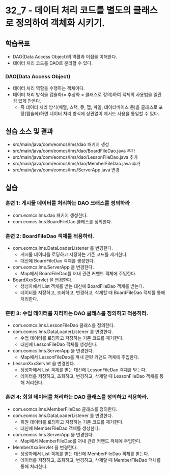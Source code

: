 # 32_7 - 데이터 처리 코드를 별도의 클래스로 정의하여 객체화 시키기.

## 학습목표

- DAO(Data Access Object)의 역활과 이점을 이해한다.
- 데이터 처리 코드를 DAO로 분리할 수 있다.

### DAO(Data Access Object)

- 데이터 처리 역할을 수행하는 객체이다.
- 데이터 처리 방식을 캡슐화(= 추상화 = 클래스로 정의)하여 객체의 사용법을 일관성 있게 만든다.
  - 즉 데이터 처리 방식(배열, 스택, 큐, 맵, 파일, 데이터베이스 등)을 
    클래스로 포장(캡슐화)하면 데이터 처리 방식에 상관없이 메서드 사용을 통일할 수 있다.

## 실습 소스 및 결과

- src/main/java/com/eomcs/lms/dao 패키지 생성
- src/main/java/com/eomcs/lms/dao/BoardFileDao.java 추가
- src/main/java/com/eomcs/lms/dao/LessonFileDao.java 추가
- src/main/java/com/eomcs/lms/dao/MemberFileDao.java 추가
- src/main/java/com/eomcs/lms/ServerApp.java 변경

## 실습  

### 훈련 1: 게시물 데이터를 처리하는 DAO 크래스를 정의하라

- com.eomcs.lms.dao 패키지 생성한다.
- com.eomcs.lms.BoardFileDao 클래스를 정의한다.


### 훈련 2: BoardFileDao 객체를 적용하라.

- com.eomcs.lms.DataLoaderListener 를 변경한다.
  - 게시물 데이터를 로딩하고 저장하는 기존 코드를 제거한다.
  - 대신에 BoardFileDao 객체를 생성한다.
- com.eomcs.lms.ServerApp 을 변경한다.
  - Map에서 BoardFileDao를 꺼내 관련 커맨드 객체에 주입한다.
- BoardXxxServlet 을 변경한다.
  - 생성자에서 List 객체를 받는 대신에 BoardFileDao 객체를 받는다.
  - 데이터를 저장하고, 조회하고, 변경하고, 삭제할 때 BoardFileDao 객체를 통해 처리한다.
  
  
### 훈련 3: 수업 데이터를 처리하는 DAO 클래스를 정의하고 적용하라.

- com.eomcs.lms.LessonFileDao 클래스를 정의한다.
- com.eomcs.lms.DataLoaderListener 를 변경한다.
  - 수업 데이터를 로딩하고 저장하는 기존 코드를 제거한다.
  - 대신에 LessonFileDao 객체를 생성한다.
- com.eomcs.lms.ServerApp 을 변경한다.
  - Map에서 LessonFileDao를 꺼내 관련 커맨드 객체에 주입한다.
- LessonXxxServlet 을 변경한다.
  - 생성자에서 List 객체를 받는 대신에 LessonFileDao 객체를 받는다.
  - 데이터를 저장하고, 조회하고, 변경하고, 삭제할 때 LessonFileDao 객체를 통해 처리한다.

### 훈련 4: 회원 데이터를 처리하는 DAO 클래스를 정의하고 적용하라.

- com.eomcs.lms.MemberFileDao 클래스를 정의한다.
- com.eomcs.lms.DataLoaderListener 를 변경한다.
  - 회원 데이터를 로딩하고 저장하는 기존 코드를 제거한다.
  - 대신에 MemberFileDao 객체를 생성한다.
- com.eomcs.lms.ServerApp 을 변경한다.
  - Map에서 MemberFileDao를 꺼내 관련 커맨드 객체에 주입한다.
- MemberXxxServlet 을 변경한다.
  - 생성자에서 List 객체를 받는 대신에 MemberFileDao 객체를 받는다.
  - 데이터를 저장하고, 조회하고, 변경하고, 삭제할 때 MemberFileDao 객체를 통해 처리한다.




